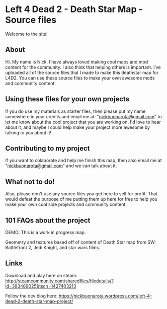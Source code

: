 # Left 4 Dead 2 - Death Star Map - Source files

Welcome to the site!

## About

Hi. My name is Nick. I have always loved making cool maps and mod content for the community. I also think that helping others is important. 
I’ve uploaded all of the source files that I made to make this deathstar map for L4D2. 
You can use these source files to make your own awesome mods and community content.

## Using these files for your own projects

If you do use my materials as starter files, then please put my name somewhere in your credits and email me at: "nickbuonarota@gmail.com" to let me know about the cool project that you are working on. I'd love to hear about it, and maybe I could help make your project more awesome by talking to you about it!

## Contributing to my project

If you want to colaborate and help me finish this map, then also email me at "nickbuonarota@gmail.com" and we can talk about it.

## What not to do!

Also, please don't use any source files you get here to sell for profit. That would defeat the purpose of me putting them up here for free to help you make your own cool side projects and community content.

## 101 FAQs about the project

DEMO: This is a work in progress map.

Geometry and textures based off of content of Death Star map from SW: Battlefront 2, Jedi Knight, and star wars films.

## Links

Download and play here on steam: http://steamcommunity.com/sharedfiles/filedetails/?id=393489025&tscn=1427403213

Follow the dev blog here: https://nickbuonarota.wordpress.com/left-4-dead-2-death-star-map-project/
